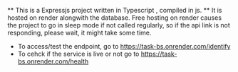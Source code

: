 ** This is a Expressjs project written in Typescript , compiled in js. **
It is hosted on render alongwith the database. Free hosting on render causes the project to go in sleep mode if not called regularly, so if the api link is not responding, please wait, it might take some time.

- To access/test the endpoint, go to https://task-bs.onrender.com/identify
- To cehck if the service is live or not go to https://task-bs.onrender.com/health
